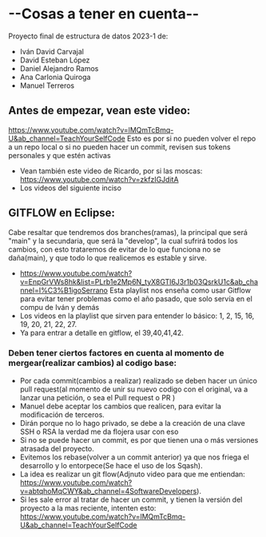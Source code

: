# --Cosas a tener en cuenta--
Proyecto final de estructura de datos 2023-1 de:
- Iván David Carvajal
- David Esteban López
- Daniel Alejandro Ramos
- Ana Carlonia Quiroga
- Manuel Terreros

## Antes de empezar, vean este video:
https://www.youtube.com/watch?v=lMQmTcBmq-U&ab_channel=TeachYourSelfCode
Esto es por si no pueden volver el repo a un repo local o si no pueden hacer un commit, revisen sus tokens personales y que estén activas
- Vean también este video de Ricardo, por si las moscas: https://www.youtube.com/watch?v=zkfzIGJditA
- Los videos del siguiente inciso 

## GITFLOW en Eclipse:
Cabe resaltar que tendremos dos branches(ramas), la principal que será "main" y la secundaria, que será la "develop", la cual sufrirá todos los cambios, con esto trataremos de evitar de lo que funciona no se daña(main), y que todo lo que realicemos es estable y sirve.
- https://www.youtube.com/watch?v=EnpGrVWs8hk&list=PLrb1e2Mp6N_tyX8GTl6J3r1b03QsrkU1c&ab_channel=I%C3%B1igoSerrano
Esta playlist nos enseña como usar Gitflow para evitar tener problemas como el año pasado, que solo servía en el compu de Iván y demás
- Los videos en la playlist que sirven para entender lo básico: 1, 2, 15, 16, 19, 20, 21, 22, 27.
- Ya para entrar a detalle en gitflow, el 39,40,41,42.

### Deben tener ciertos factores en cuenta al momento de mergear(realizar cambios) al codigo base:
- Por cada commit(cambios a realizar) realizado se deben hacer un único pull request(al momento de unir su nuevo codigo con el original, va a lanzar una petición, o sea el Pull request o PR )
- Manuel debe aceptar los cambios que realicen, para evitar la modificación de terceros.
- Dirán porque no lo hago privado, se debe a la creación de una clave SSH o RSA la verdad me da flojera usar con eso
- Si no se puede hacer un commit, es por que tienen una o más versiones atrasada del proyecto.
- Evitemos los rebase(volver a un commit anterior) ya que nos friega el desarrollo y lo entorpece(Se hace el uso de los Sqash).
- La idea es realizar un git flow(Adjnuto video para que me entiendan: https://www.youtube.com/watch?v=abtqhoMqCWY&ab_channel=4SoftwareDevelopers).
- Si les sale error al tratar de hacer un commit, y tienen la versión del proyecto a la mas reciente, intenten esto: https://www.youtube.com/watch?v=lMQmTcBmq-U&ab_channel=TeachYourSelfCode 
